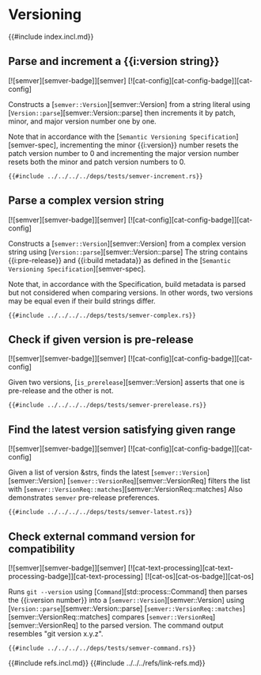# Versioning

{{#include index.incl.md}}

## Parse and increment a {{i:version string}}

[![semver][semver-badge]][semver]  [![cat-config][cat-config-badge]][cat-config]

Constructs a [`semver::Version`][semver::Version] from a string literal using [`Version::parse`][semver::Version::parse] then increments it by patch, minor, and major version number one by one.

Note that in accordance with the [`Semantic Versioning Specification`][semver-spec], incrementing the minor {{i:version}} number resets the patch version number to 0 and incrementing the major version number resets both the minor and patch version numbers to 0.

```rust,editable
{{#include ../../../../deps/tests/semver-increment.rs}}
```

## Parse a complex version string

[![semver][semver-badge]][semver]  [![cat-config][cat-config-badge]][cat-config]

Constructs a [`semver::Version`][semver::Version] from a complex version string using [`Version::parse`][semver::Version::parse] The string contains {{i:pre-release}} and {{i:build metadata}} as defined in the [`Semantic Versioning Specification`][semver-spec].

Note that, in accordance with the Specification, build metadata is parsed but not considered when comparing versions. In other words, two versions may be equal even if their build strings differ.

```rust,editable
{{#include ../../../../deps/tests/semver-complex.rs}}
```

## Check if given version is pre-release

[![semver][semver-badge]][semver]  [![cat-config][cat-config-badge]][cat-config]

Given two versions, [`is_prerelease`][semver::Version] asserts that one is pre-release and the other is not.

```rust,editable
{{#include ../../../../deps/tests/semver-prerelease.rs}}
```

## Find the latest version satisfying given range

[![semver][semver-badge]][semver]  [![cat-config][cat-config-badge]][cat-config]

Given a list of version &strs, finds the latest [`semver::Version`][semver::Version]
[`semver::VersionReq`][semver::VersionReq] filters the list with [`semver::VersionReq::matches`][semver::VersionReq::matches] Also demonstrates `semver` pre-release preferences.

```rust,editable
{{#include ../../../../deps/tests/semver-latest.rs}}
```

## Check external command version for compatibility

[![semver][semver-badge]][semver]  [![cat-text-processing][cat-text-processing-badge]][cat-text-processing]  [![cat-os][cat-os-badge]][cat-os]

Runs `git --version` using [`Command`][std::process::Command] then parses the {{i:version number}} into a
[`semver::Version`][semver::Version] using [`Version::parse`][semver::Version::parse]  [`semver::VersionReq::matches`][semver::VersionReq::matches] compares
[`semver::VersionReq`][semver::VersionReq] to the parsed version. The command output resembles "git version x.y.z".

```rust,editable,no_run
{{#include ../../../../deps/tests/semver-command.rs}}
```

{{#include refs.incl.md}}
{{#include ../../../refs/link-refs.md}}

